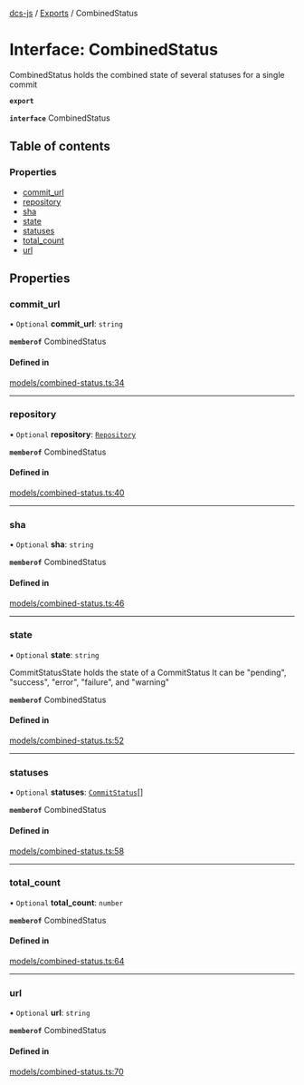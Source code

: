 [dcs-js](../README.md) / [Exports](../modules.md) / CombinedStatus

# Interface: CombinedStatus

CombinedStatus holds the combined state of several statuses for a single commit

**`export`**

**`interface`** CombinedStatus

## Table of contents

### Properties

- [commit\_url](CombinedStatus.md#commit_url)
- [repository](CombinedStatus.md#repository)
- [sha](CombinedStatus.md#sha)
- [state](CombinedStatus.md#state)
- [statuses](CombinedStatus.md#statuses)
- [total\_count](CombinedStatus.md#total_count)
- [url](CombinedStatus.md#url)

## Properties

### <a id="commit_url" name="commit_url"></a> commit\_url

• `Optional` **commit\_url**: `string`

**`memberof`** CombinedStatus

#### Defined in

[models/combined-status.ts:34](https://github.com/unfoldingWord/dcs-js/blob/09d5a5e/models/combined-status.ts#L34)

___

### <a id="repository" name="repository"></a> repository

• `Optional` **repository**: [`Repository`](Repository.md)

**`memberof`** CombinedStatus

#### Defined in

[models/combined-status.ts:40](https://github.com/unfoldingWord/dcs-js/blob/09d5a5e/models/combined-status.ts#L40)

___

### <a id="sha" name="sha"></a> sha

• `Optional` **sha**: `string`

**`memberof`** CombinedStatus

#### Defined in

[models/combined-status.ts:46](https://github.com/unfoldingWord/dcs-js/blob/09d5a5e/models/combined-status.ts#L46)

___

### <a id="state" name="state"></a> state

• `Optional` **state**: `string`

CommitStatusState holds the state of a CommitStatus It can be \"pending\", \"success\", \"error\", \"failure\", and \"warning\"

**`memberof`** CombinedStatus

#### Defined in

[models/combined-status.ts:52](https://github.com/unfoldingWord/dcs-js/blob/09d5a5e/models/combined-status.ts#L52)

___

### <a id="statuses" name="statuses"></a> statuses

• `Optional` **statuses**: [`CommitStatus`](CommitStatus.md)[]

**`memberof`** CombinedStatus

#### Defined in

[models/combined-status.ts:58](https://github.com/unfoldingWord/dcs-js/blob/09d5a5e/models/combined-status.ts#L58)

___

### <a id="total_count" name="total_count"></a> total\_count

• `Optional` **total\_count**: `number`

**`memberof`** CombinedStatus

#### Defined in

[models/combined-status.ts:64](https://github.com/unfoldingWord/dcs-js/blob/09d5a5e/models/combined-status.ts#L64)

___

### <a id="url" name="url"></a> url

• `Optional` **url**: `string`

**`memberof`** CombinedStatus

#### Defined in

[models/combined-status.ts:70](https://github.com/unfoldingWord/dcs-js/blob/09d5a5e/models/combined-status.ts#L70)
